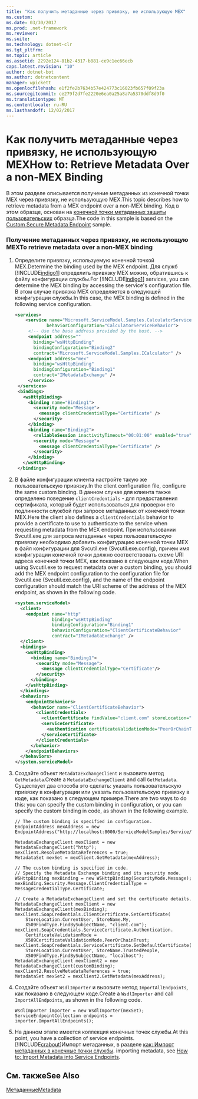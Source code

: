 ```yaml
---
title: "Как получить метаданные через привязку, не использующую MEX"
ms.custom: 
ms.date: 03/30/2017
ms.prod: .net-framework
ms.reviewer: 
ms.suite: 
ms.technology: dotnet-clr
ms.tgt_pltfrm: 
ms.topic: article
ms.assetid: 2292e124-81b2-4317-b881-ce9c1ec66ecb
caps.latest.revision: "10"
author: dotnet-bot
ms.author: dotnetcontent
manager: wpickett
ms.openlocfilehash: e1f2fe2b7634b57e424773c16023fb657f09f23a
ms.sourcegitcommit: ce279f2d7fe2220e6ea0a25a8a7a5370ddf8d9f0
ms.translationtype: MT
ms.contentlocale: ru-RU
ms.lasthandoff: 12/02/2017
---
```

# <a name="how-to-retrieve-metadata-over-a-non-mex-binding"></a><span data-ttu-id="ac357-102">Как получить метаданные через привязку, не использующую MEX</span><span class="sxs-lookup"><span data-stu-id="ac357-102">How to: Retrieve Metadata Over a non-MEX Binding</span></span>
<span data-ttu-id="ac357-103">В этом разделе описывается получение метаданных из конечной точки MEX через привязку, не использующую MEX.</span><span class="sxs-lookup"><span data-stu-id="ac357-103">This topic describes how to retrieve metadata from a MEX endpoint over a non-MEX binding.</span></span> <span data-ttu-id="ac357-104">Код в этом образце, основан на [конечной точки метаданных защиты пользовательских](../../../../docs/framework/wcf/samples/custom-secure-metadata-endpoint.md) образца.</span><span class="sxs-lookup"><span data-stu-id="ac357-104">The code in this sample is based on the [Custom Secure Metadata Endpoint](../../../../docs/framework/wcf/samples/custom-secure-metadata-endpoint.md) sample.</span></span>  
  
### <a name="to-retrieve-metadata-over-a-non-mex-binding"></a><span data-ttu-id="ac357-105">Получение метаданных через привязку, не использующую MEX</span><span class="sxs-lookup"><span data-stu-id="ac357-105">To retrieve metadata over a non-MEX binding</span></span>  
  
1.  <span data-ttu-id="ac357-106">Определите привязку, используемую конечной точкой MEX.</span><span class="sxs-lookup"><span data-stu-id="ac357-106">Determine the binding used by the MEX endpoint.</span></span> <span data-ttu-id="ac357-107">Для служб [!INCLUDE[indigo1](../../../../includes/indigo1-md.md)] определить привязку MEX можно, обратившись к файлу конфигурации службы.</span><span class="sxs-lookup"><span data-stu-id="ac357-107">For [!INCLUDE[indigo1](../../../../includes/indigo1-md.md)] services, you can determine the MEX binding by accessing the service's configuration file.</span></span> <span data-ttu-id="ac357-108">В этом случае привязка MEX определяется в следующей конфигурации службы.</span><span class="sxs-lookup"><span data-stu-id="ac357-108">In this case, the MEX binding is defined in the following service configuration.</span></span>  
  
    ```xml  
    <services>  
        <service name="Microsoft.ServiceModel.Samples.CalculatorService"  
                behaviorConfiguration="CalculatorServiceBehavior">  
         <!-- Use the base address provided by the host. -->  
         <endpoint address=""  
           binding="wsHttpBinding"  
           bindingConfiguration="Binding2"  
           contract="Microsoft.ServiceModel.Samples.ICalculator" />  
         <endpoint address="mex"  
           binding="wsHttpBinding"  
           bindingConfiguration="Binding1"  
           contract="IMetadataExchange" />  
         </service>  
     </services>  
     <bindings>  
       <wsHttpBinding>  
         <binding name="Binding1">  
           <security mode="Message">  
             <message clientCredentialType="Certificate" />  
           </security>  
         </binding>  
         <binding name="Binding2">  
           <reliableSession inactivityTimeout="00:01:00" enabled="true" />  
           <security mode="Message">  
             <message clientCredentialType="Certificate" />  
           </security>  
         </binding>  
       </wsHttpBinding>  
     </bindings>  
    ```  
  
2.  <span data-ttu-id="ac357-109">В файле конфигурации клиента настройте такую же пользовательскую привязку.</span><span class="sxs-lookup"><span data-stu-id="ac357-109">In the client configuration file, configure the same custom binding.</span></span> <span data-ttu-id="ac357-110">В данном случае для клиента также определено поведение `clientCredentials` - для предоставления сертификата, который будет использоваться для проверки его подлинности службой при запросе метаданных от конечной точки MEX.</span><span class="sxs-lookup"><span data-stu-id="ac357-110">Here the client also defines a `clientCredentials` behavior to provide a certificate to use to authenticate to the service when requesting metadata from the MEX endpoint.</span></span> <span data-ttu-id="ac357-111">При использовании Svcutil.exe для запроса метаданных через пользовательскую привязку необходимо добавить конфигурацию конечной точки MEX в файл конфигурации для Svcutil.exe (Svcutil.exe.config), причем имя конфигурации конечной точки должно соответствовать схеме URI адреса конечной точки MEX, как показано в следующем коде.</span><span class="sxs-lookup"><span data-stu-id="ac357-111">When using Svcutil.exe to request metadata over a custom binding, you should add the MEX endpoint configuration to the configuration file for Svcutil.exe (Svcutil.exe.config), and the name of the endpoint configuration should match the URI scheme of the address of the MEX endpoint, as shown in the following code.</span></span>  
  
    ```xml  
    <system.serviceModel>  
      <client>  
        <endpoint name="http"  
                  binding="wsHttpBinding"  
                  bindingConfiguration="Binding1"  
                  behaviorConfiguration="ClientCertificateBehavior"  
                  contract="IMetadataExchange" />  
      </client>  
      <bindings>  
        <wsHttpBinding>  
          <binding name="Binding1">  
            <security mode="Message">  
              <message clientCredentialType="Certificate"/>  
            </security>  
          </binding>  
        </wsHttpBinding>  
      </bindings>  
      <behaviors>  
        <endpointBehaviors>  
          <behavior name="ClientCertificateBehavior">  
            <clientCredentials>  
              <clientCertificate findValue="client.com" storeLocation="CurrentUser" storeName="My" x509FindType="FindBySubjectName" />  
              <serviceCertificate>  
                <authentication certificateValidationMode="PeerOrChainTrust" />  
              </serviceCertificate>  
            </clientCredentials>  
          </behavior>  
        </endpointBehaviors>  
      </behaviors>    
    </system.serviceModel>  
    ```  
  
3.  <span data-ttu-id="ac357-112">Создайте объект `MetadataExchangeClient` и вызовите метод `GetMetadata`.</span><span class="sxs-lookup"><span data-stu-id="ac357-112">Create a `MetadataExchangeClient` and call `GetMetadata`.</span></span> <span data-ttu-id="ac357-113">Существует два способа это сделать: указать пользовательскую привязку в конфигурации или указать пользовательскую привязку в коде, как показано в следующем примере.</span><span class="sxs-lookup"><span data-stu-id="ac357-113">There are two ways to do this: you can specify the custom binding in configuration, or you can specify the custom binding in code, as shown in the following example.</span></span>  
  
    ```  
    // The custom binding is specified in configuration.  
    EndpointAddress mexAddress = new EndpointAddress("http://localhost:8000/ServiceModelSamples/Service/mex");  
  
    MetadataExchangeClient mexClient = new MetadataExchangeClient("http");  
    mexClient.ResolveMetadataReferences = true;  
    MetadataSet mexSet = mexClient.GetMetadata(mexAddress);  
  
    // The custom binding is specified in code.  
    // Specify the Metadata Exchange binding and its security mode.  
    WSHttpBinding mexBinding = new WSHttpBinding(SecurityMode.Message);  
    mexBinding.Security.Message.ClientCredentialType = MessageCredentialType.Certificate;  
  
    // Create a MetadataExchangeClient and set the certificate details.  
    MetadataExchangeClient mexClient = new MetadataExchangeClient(mexBinding);  
    mexClient.SoapCredentials.ClientCertificate.SetCertificate(  
        StoreLocation.CurrentUser, StoreName.My,  
        X509FindType.FindBySubjectName, "client.com");  
    mexClient.SoapCredentials.ServiceCertificate.Authentication.  
        CertificateValidationMode =  
        X509CertificateValidationMode.PeerOrChainTrust;  
    mexClient.SoapCredentials.ServiceCertificate.SetDefaultCertificate(  
        StoreLocation.CurrentUser, StoreName.TrustedPeople,  
        X509FindType.FindBySubjectName, "localhost");  
    MetadataExchangeClient mexClient2 = new MetadataExchangeClient(customBinding);  
    mexClient2.ResolveMetadataReferences = true;  
    MetadataSet mexSet2 = mexClient2.GetMetadata(mexAddress);  
    ```  
  
4.  <span data-ttu-id="ac357-114">Создайте объект `WsdlImporter` и вызовите метод `ImportAllEndpoints`, как показано в следующем коде.</span><span class="sxs-lookup"><span data-stu-id="ac357-114">Create a `WsdlImporter` and call `ImportAllEndpoints`, as shown in the following code.</span></span>  
  
    ```  
    WsdlImporter importer = new WsdlImporter(mexSet);  
    ServiceEndpointCollection endpoints = importer.ImportAllEndpoints();  
    ```  
  
5.  <span data-ttu-id="ac357-115">На данном этапе имеется коллекция конечных точек службы.</span><span class="sxs-lookup"><span data-stu-id="ac357-115">At this point, you have a collection of service endpoints.</span></span> [!INCLUDE[crabout](../../../../includes/crabout-md.md)]<span data-ttu-id="ac357-116">Импорт метаданных, в разделе [как: Импорт метаданных в конечные точки службы](../../../../docs/framework/wcf/feature-details/how-to-import-metadata-into-service-endpoints.md).</span><span class="sxs-lookup"><span data-stu-id="ac357-116"> importing metadata, see [How to: Import Metadata into Service Endpoints](../../../../docs/framework/wcf/feature-details/how-to-import-metadata-into-service-endpoints.md).</span></span>  
  
## <a name="see-also"></a><span data-ttu-id="ac357-117">См. также</span><span class="sxs-lookup"><span data-stu-id="ac357-117">See Also</span></span>  
 [<span data-ttu-id="ac357-118">Метаданные</span><span class="sxs-lookup"><span data-stu-id="ac357-118">Metadata</span></span>](../../../../docs/framework/wcf/feature-details/metadata.md)
